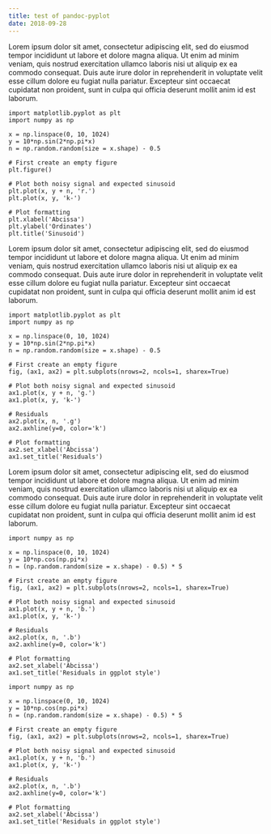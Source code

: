 ```yaml
---
title: test of pandoc-pyplot
date: 2018-09-28
---
```


Lorem ipsum dolor sit amet, consectetur adipiscing elit, sed do eiusmod tempor incididunt ut labore et dolore magna aliqua. Ut enim ad minim veniam, quis nostrud exercitation ullamco laboris nisi ut aliquip ex ea commodo consequat. Duis aute irure dolor in reprehenderit in voluptate velit esse cillum dolore eu fugiat nulla pariatur. Excepteur sint occaecat cupidatat non proident, sunt in culpa qui officia deserunt mollit anim id est laborum.

```{.pyplot target=images/test.png}
import matplotlib.pyplot as plt
import numpy as np

x = np.linspace(0, 10, 1024)
y = 10*np.sin(2*np.pi*x)
n = np.random.random(size = x.shape) - 0.5

# First create an empty figure
plt.figure()

# Plot both noisy signal and expected sinusoid
plt.plot(x, y + n, 'r.')
plt.plot(x, y, 'k-')

# Plot formatting
plt.xlabel('Abcissa')
plt.ylabel('Ordinates')
plt.title('Sinusoid')
```

Lorem ipsum dolor sit amet, consectetur adipiscing elit, sed do eiusmod tempor incididunt ut labore et dolore magna aliqua. Ut enim ad minim veniam, quis nostrud exercitation ullamco laboris nisi ut aliquip ex ea commodo consequat. Duis aute irure dolor in reprehenderit in voluptate velit esse cillum dolore eu fugiat nulla pariatur. Excepteur sint occaecat cupidatat non proident, sunt in culpa qui officia deserunt mollit anim id est laborum.

```{.pyplot target=images/test2.jpg caption="This should be a caption"}
import matplotlib.pyplot as plt
import numpy as np

x = np.linspace(0, 10, 1024)
y = 10*np.sin(2*np.pi*x)
n = np.random.random(size = x.shape) - 0.5

# First create an empty figure
fig, (ax1, ax2) = plt.subplots(nrows=2, ncols=1, sharex=True)

# Plot both noisy signal and expected sinusoid
ax1.plot(x, y + n, 'g.')
ax1.plot(x, y, 'k-')

# Residuals
ax2.plot(x, n, '.g')
ax2.axhline(y=0, color='k')

# Plot formatting
ax2.set_xlabel('Abcissa')
ax1.set_title('Residuals')
```

Lorem ipsum dolor sit amet, consectetur adipiscing elit, sed do eiusmod tempor incididunt ut labore et dolore magna aliqua. Ut enim ad minim veniam, quis nostrud exercitation ullamco laboris nisi ut aliquip ex ea commodo consequat. Duis aute irure dolor in reprehenderit in voluptate velit esse cillum dolore eu fugiat nulla pariatur. Excepteur sint occaecat cupidatat non proident, sunt in culpa qui officia deserunt mollit anim id est laborum.

```{.pyplot target=images/test3.jpg include=style.py}
import numpy as np

x = np.linspace(0, 10, 1024)
y = 10*np.cos(np.pi*x)
n = (np.random.random(size = x.shape) - 0.5) * 5

# First create an empty figure
fig, (ax1, ax2) = plt.subplots(nrows=2, ncols=1, sharex=True)

# Plot both noisy signal and expected sinusoid
ax1.plot(x, y + n, 'b.')
ax1.plot(x, y, 'k-')

# Residuals
ax2.plot(x, n, '.b')
ax2.axhline(y=0, color='k')

# Plot formatting
ax2.set_xlabel('Abcissa')
ax1.set_title('Residuals in ggplot style')
```

```{.pyplot include=style.py}
import numpy as np

x = np.linspace(0, 10, 1024)
y = 10*np.cos(np.pi*x)
n = (np.random.random(size = x.shape) - 0.5) * 5

# First create an empty figure
fig, (ax1, ax2) = plt.subplots(nrows=2, ncols=1, sharex=True)

# Plot both noisy signal and expected sinusoid
ax1.plot(x, y + n, 'b.')
ax1.plot(x, y, 'k-')

# Residuals
ax2.plot(x, n, '.b')
ax2.axhline(y=0, color='k')

# Plot formatting
ax2.set_xlabel('Abcissa')
ax1.set_title('Residuals in ggplot style')
```